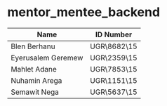 # mentor_mentee_backend

| Name| ID Number|
| --- | --- |
| Blen Berhanu | UGR\8682\15 |
| Eyerusalem Geremew| UGR\2359\15| 
| Mahlet Adane| UGR\7853\15|
| Nuhamin Arega| UGR\1151\15|
| Semawit Nega| UGR\5637\15|

